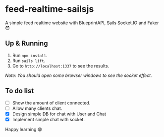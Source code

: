# feed-realtime-sailsjs

A simple feed realtime website with BlueprintAPI, Sails Socket.IO and Faker 😈

## Up & Running

1. Run `npm install`.
2. Run `sails lift`.
3. Go to `http://localhost:1337` to see the results.

*Note: You should open some browser windows to see the socket effect.*

## To do list
- [ ] Show the amount of client connected.
- [ ] Allow many clients chat.
- [x] Design simple DB for chat with User and Chat
- [x] Implement simple chat with socket.

Happy learning 😁
